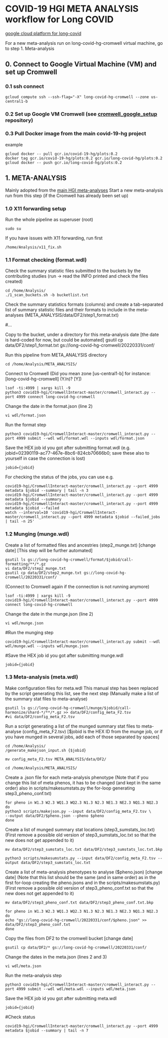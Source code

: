 # COVID-19 HGI META ANALYSIS workflow for Long COVID

[google cloud platform for long-covid](https://console.cloud.google.com/home/dashboard?project=long-covid-hg)

For a new meta-analysis run on long-covid-hg-cromwell virtual machine, go to step 1. Meta-analysis

## 0. Connect to Google Virtual Machine (VM) and set up Cromwell

### 0.1 ssh connect 

`gcloud compute ssh --ssh-flag="-X" long-covid-hg-cromwell --zone us-central1-b`

### 0.2 Set up Google VM Cromwell (see [cromwell_google_setup](https://github.com/long-covid-hg/cromwell_google_setup) repository)

### 0.3 Pull Docker image from the main covid-19-hg project

example
```
gcloud docker -- pull gcr.io/covid-19-hg/plots:0.2
docker tag gcr.io/covid-19-hg/plots:0.2 gcr.io/long-covid-hg/plots:0.2
gcloud docker -- push gcr.io/long-covid-hg/plots:0.2
```

## 1. META-ANALYSIS
Mainly adopted from the [main HGI meta-analyses](https://github.com/covid19-hg/META_ANALYSIS)
Start a new meta-analysis run from this step (if the Cromwell has already been set up)

### 1.0 X11 forwarding setup

Run the whole pipeline as superuser (root)
```
sudo su
```

If you have issues with X11 forwarding, run first
```
/home/Analysis/x11_fix.sh
```

### 1.1 Format checking (format.wdl)

Check the summary statistic files submitted to the buckets by the contributing studies (run -> read the INFO printed and check the files created)
```
cd /home/Analysis/
./1_scan_buckets.sh -b bucketlist.txt
```

Check the summary statistics formats (columns) and create a tab-separated list of summary statistic files and their formats to include in the meta-analyses (META_ANALYSIS/data/DF2/step1_format.txt)

#...

Copy to the bucket, under a directory for this meta-analysis date [the date is hard-coded for now, but could be automated]
gsutil cp data/DF2/step1_format.txt gs://long-covid-hg-cromwell/20220331/conf/

Run this pipeline from META_ANALYSIS directory
```
cd /home/Analysis/META_ANALYSIS/
```

Connect to Cromwell 
(Did you mean zone [us-central1-b] for instance: [long-covid-hg-cromwell] (Y/n)? [Y])
```
lsof -ti:4999 | xargs kill -9
python3 covid19-hgi/CromwellInteract-master/cromwell_interact.py --port 4999 connect long-covid-hg-cromwell
```

Change the date in the format.json (line 2)
```
vi wdl/format.json
```

Run the format step
```
python3 covid19-hgi/CromwellInteract-master/cromwell_interact.py --port 4999 submit --wdl wdl/format.wdl --inputs wdl/format.json
```

Save the HEX job id you got after submitting format.wdl (e.g. jobid=02390119-ac77-467e-8bc6-824cb70666b0; save these also to yourself in case the connection is lost)
```
jobid={jobid}
```

For checking the status of the jobs, you can use e.g.
```
covid19-hgi/CromwellInteract-master/cromwell_interact.py --port 4999  metadata $jobid --summary | tail -n 3
covid19-hgi/CromwellInteract-master/cromwell_interact.py --port 4999  metadata $jobid --summary 
covid19-hgi/CromwellInteract-master/cromwell_interact.py --port 4999  metadata $jobid --failed
watch --interval=10 'covid19-hgi/CromwellInteract-master/cromwell_interact.py --port 4999 metadata $jobid --failed_jobs | tail -n 25'
```

### 1.2 Munging (munge.wdl)

Create a list of formatted files and ancestries (step2_munge.txt) [change date] [This step will be further automated]
```
gsutil ls gs://long-covid-hg-cromwell/format/$jobid/call-formatting/**/*.gz
vi data/DF2/step2_munge.txt
gsutil cp data/DF2/step2_munge.txt gs://long-covid-hg-cromwell/20220331/conf/
```

(Connect to Cromwell again if the connection is not running anymore)
```
lsof -ti:4999 | xargs kill -9
covid19-hgi/CromwellInteract-master/cromwell_interact.py --port 4999 connect long-covid-hg-cromwell 
```

Change the date in the munge.json (line 2)
```
vi wdl/munge.json
```

#Run the munging step
```
covid19-hgi/CromwellInteract-master/cromwell_interact.py submit --wdl wdl/munge.wdl --inputs wdl/munge.json
```

#Save the HEX job id you got after submitting munge.wdl 
```
jobid={jobid}
```

### 1.3 Meta-analysis (meta.wdl)

Make configuration files for meta.wdl
This manual step has been replaced by the script generating this list, see the next step
(Manually make a list of the summary stat files to meta-analyse) 
```
gsutil ls gs://long-covid-hg-cromwell/munge/$jobid/call-harmonize/shard-*/**/*.gz >> data/DF2/config_meta_F2.tsv
#vi data/DF2/config_meta_F2.tsv
```

Run a script generating a list of the munged summary stat files to meta-analyse (config_meta_F2.tsv) [$jobid is the HEX ID from the munge job, or if you have munged in several jobs, add each of those separated by spaces]

```
cd /home/Analysis/
/generate_makejson_input.sh {$jobid}

mv config_meta_F2.tsv META_ANALYSIS/data/DF2/

cd /home/Analysis/META_ANALYSIS/
```

Create a .json file for each meta-analysis phenotype
(Note that if you change this list of meta phenos, it has to be changed (and kept in the same order) also in scripts/makesumstats.py the for-loop generating step3_pheno_conf.txt)
```
for pheno in W1.3 W2.3 WQ1.3 WQ2.3 N1.3 N2.3 NE1.3 NE2.3 NQ1.3 NQ2.3
do
python3 scripts/makejson.py --input data/DF2/config_meta_F2.tsv \
--output data/DF2/$pheno.json --pheno $pheno
done
```

Create a list of munged summary stat locations (step3_sumstats_loc.txt)
(First remove a possible old version of step3_sumstats_loc.txt so that the new does not get appended to it)
```
mv data/DF2/step3_sumstats_loc.txt data/DF2/step3_sumstats_loc.txt.bkp

python3 scripts/makesumstats.py --input data/DF2/config_meta_F2.tsv --output data/DF2/step3_sumstats_loc.txt
```

Create a list of meta-analysis phenotypes to analyse ($pheno.json) [change date]
(Note that this list should be the same (and in same order) as in the first for-loop creating the pheno.jsons and in the scripts/makesumstats.py)
(First remove a possible old version of step3_pheno_conf.txt so that the new does not get appended to it)
```
mv data/DF2/step3_pheno_conf.txt data/DF2/step3_pheno_conf.txt.bkp

for pheno in W1.3 W2.3 WQ1.3 WQ2.3 N1.3 N2.3 NE1.3 NE2.3 NQ1.3 NQ2.3
do
echo "gs://long-covid-hg-cromwell/20220331/conf/$pheno.json" >> data/DF2/step3_pheno_conf.txt
done
```

Copy the files from DF2 to the cromwell bucket [change date]
```
gsutil cp data/DF2/* gs://long-covid-hg-cromwell/20220331/conf/
```

Change the dates in the meta.json (lines 2 and 3)
```
vi wdl/meta.json
```

Run the meta-analysis step
```
python3 covid19-hgi/CromwellInteract-master/cromwell_interact.py --port 4999 submit --wdl wdl/meta.wdl --inputs wdl/meta.json
```

Save the HEX job id you got after submitting meta.wdl 
```
jobid={jobid}
```

#Check status
```
covid19-hgi/CromwellInteract-master/cromwell_interact.py --port 4999  metadata $jobid --summary | tail -n 7
```


